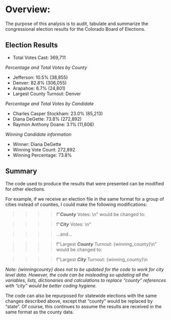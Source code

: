 # Overview:
The purpose of this analysis is to audit, tabulate and summarize the congressional election results for the Colorado Board of Elections.

## Election Results
* Total Votes Cast: 369,711

*Percentage and Total Votes by County*
* Jefferson: 10.5% (38,855)
* Denver: 82.8% (306,055)
* Arapahoe: 6.7% (24,801)
* Largest County Turnout: Denver

*Percentage and Total Votes by Candidate*

* Charles Casper Stockham: 23.0% (85,213)
* Diana DeGette: 73.8% (272,892)
* Raymon Anthony Doane: 3.1% (11,606)

*Winning Candidate information*

* Winner: Diana DeGette
* Winning Vote Count: 272,892
* Winning Percentage: 73.8%

## Summary
The code used to produce the results that were presented can be modified for other elections.  

For example, if we receive an election file in the same format for a group of cities instead of counties, I could make the following modifications:

>>>> f"***County*** Votes: \n" would be changed to:

>>>> f"***City*** Votes: \n"
	
>>>> ...and...

>>>> f"Largest ***County*** Turnout: {winning_county}\n" would be changed to:
	
>>>> f"Largest ***City*** Turnout: {winning_county}\n

*Note: {winningcounty} does not to be updated for the code to work for city level data.  However, the code can be misleading so updating all the variables, lists, dictionaries and calculations to replace “county” references with “city” would be better coding hygiene.*

The code can also be repurposed for statewide elections with the same changes described above, except that “county” would be replaced by “state”.  Of course, this continues to assume the results are received in the same format as the county data.




